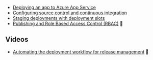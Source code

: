 * [Deploying an app to Azure App Service](/documentation/articles/web-sites-deploy/)
* [Configuring source control and continuous integration](/documentation/articles/app-service-continuous-deployment/)
* [Staging deployments with deployment slots](/documentation/articles/web-sites-staged-publishing/)
* [Publishing and Role Based Access Control (RBAC)](https://azure.microsoft.com/blog/rbac-and-azure-websites-publishing/)


## Videos

* [Automating the deployment workflow for release management](/documentation/videos/azurecon-2015-manage-code-changes-to-web-apps-using-the-devops-features-of-azure-app-service-and-visual-studio-release-management/)

